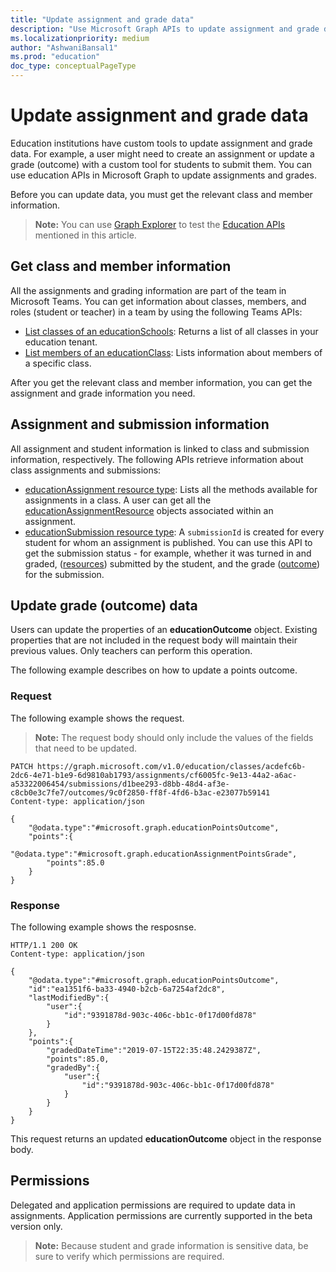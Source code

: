 ```yaml
---
title: "Update assignment and grade data"
description: "Use Microsoft Graph APIs to update assignment and grade data for use in custom tools."
ms.localizationpriority: medium
author: "AshwaniBansal1"
ms.prod: "education"
doc_type: conceptualPageType
---
```


# Update assignment and grade data

Education institutions have custom tools to update assignment and grade data. For example, a user might need to create an assignment or update a grade (outcome) with a custom tool for students to submit them. You can use education APIs in Microsoft Graph to update assignments and grades. 

Before you can update data, you must get the relevant class and member information.

> **Note:** You can use [Graph Explorer](https://developer.microsoft.com/en-us/graph/graph-explorer) to test the [Education APIs](https://learn.microsoft.com/en-us/graph/msgraph-onboarding-graphexplorer) mentioned in this article.

## Get class and member information

All the assignments and grading information are part of the team in Microsoft Teams. You can get information about classes, members, and roles (student or teacher) in a team by using the following Teams APIs:

- [List classes of an educationSchools](/graph/api/educationschool-list-classes): Returns a list of all classes in your education tenant.
- [List members of an educationClass](/graph/api/educationclass-list-members): Lists information about members of a specific class.

After you get the relevant class and member information, you can get the assignment and grade information you need.

## Assignment and submission information

All assignment and student information is linked to class and submission information, respectively. The following APIs retrieve information about class assignments and submissions:

- [educationAssignment resource type](/graph/api/resources/educationassignment): Lists all the methods available for assignments in a class. A user can get all the [educationAssignmentResource](/graph/api/educationassignment-list-resources) objects associated within an assignment.
- [educationSubmission resource type](/graph/api/resources/educationsubmission): A `submissionId` is created for every student for whom an assignment is published. You can use this API to get the submission status - for example, whether it was turned in and graded, ([resources](/graph/api/educationsubmissionresource-get)) submitted by the student, and the grade ([outcome](/graph/api/resources/educationoutcome)) for the submission.

## Update grade (outcome) data

Users can update the properties of an **educationOutcome** object. Existing properties that are not included in the request body will maintain their previous values. Only teachers can perform this operation.

The following example describes on how to update a points outcome.

### Request

The following example shows the request.

>**Note:** The request body should only include the values of the fields that need to be updated.

```
PATCH https://graph.microsoft.com/v1.0/education/classes/acdefc6b-2dc6-4e71-b1e9-6d9810ab1793/assignments/cf6005fc-9e13-44a2-a6ac-a53322006454/submissions/d1bee293-d8bb-48d4-af3e-c8cb0e3c7fe7/outcomes/9c0f2850-ff8f-4fd6-b3ac-e23077b59141
Content-type: application/json

{
    "@odata.type":"#microsoft.graph.educationPointsOutcome",
    "points":{
        "@odata.type":"#microsoft.graph.educationAssignmentPointsGrade",
        "points":85.0
    }
}
```
### Response

The following example shows the resposnse.

```
HTTP/1.1 200 OK
Content-type: application/json

{
    "@odata.type":"#microsoft.graph.educationPointsOutcome",
    "id":"ea1351f6-ba33-4940-b2cb-6a7254af2dc8",
    "lastModifiedBy":{
        "user":{
            "id":"9391878d-903c-406c-bb1c-0f17d00fd878"
        }
    },
    "points":{
        "gradedDateTime":"2019-07-15T22:35:48.2429387Z",
        "points":85.0,
        "gradedBy":{
            "user":{
                "id":"9391878d-903c-406c-bb1c-0f17d00fd878"
            }
        }
    }
}
```

This request returns an updated **educationOutcome** object in the response body.

## Permissions

Delegated and application permissions are required to update data in assignments. Application permissions are currently supported in the beta version only.

> **Note:** Because student and grade information is sensitive data, be sure to verify which permissions are required.
